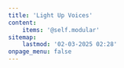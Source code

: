 ```yaml
---
title: 'Light Up Voices'
content:
    items: '@self.modular'
sitemap:
    lastmod: '02-03-2025 02:28'
onpage_menu: false
---
```


